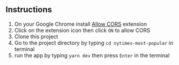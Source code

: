 ## Instructions
1. On your Google Chrome install [Allow CORS](https://chrome.google.com/webstore/detail/allow-cors-access-control/lhobafahddgcelffkeicbaginigeejlf?hl=th) extension
2. Click on the extension icon then click `ON` to allow CORS
3. Clone this project
4. Go to the project directory by typing `cd nytimes-most-popular` in terminal
5. run the app by typing `yarn dev` then press `Enter` in the terminal